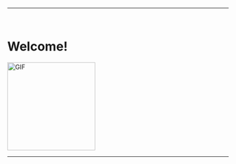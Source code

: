   <hr> <br>
 <h1>Welcome!</h1> 
 <img alt="GIF" src="https://github.com/Danitju/Danitju/assets/34651252/f6cb199d-5bf7-467d-9a3d-1fda901aee03" width = 200/>




<hr>
